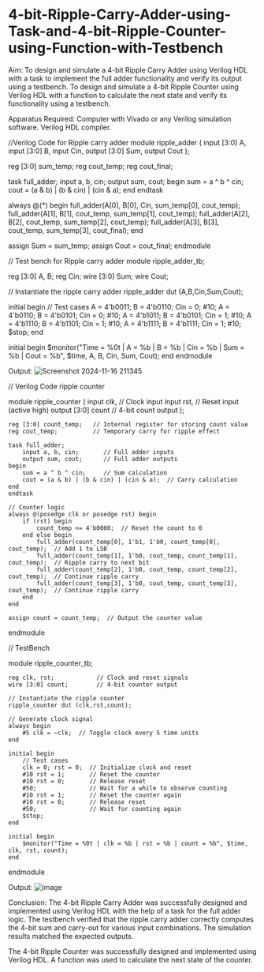# 4-bit-Ripple-Carry-Adder-using-Task-and-4-bit-Ripple-Counter-using-Function-with-Testbench
Aim:
To design and simulate a 4-bit Ripple Carry Adder using Verilog HDL with a task to implement the full adder functionality and verify its output using a testbench.
To design and simulate a 4-bit Ripple Counter using Verilog HDL with a function to calculate the next state and verify its functionality using a testbench.

Apparatus Required:
Computer with Vivado or any Verilog simulation software.
Verilog HDL compiler.

//Verilog Code for Ripple carry adder
module ripple_adder ( input [3:0] A, input [3:0] B, input Cin, output [3:0] Sum, output Cout );

reg [3:0] sum_temp;
reg cout_temp;
reg cout_final;

task full_adder;
    input a, b, cin;
    output sum, cout;
begin
    sum = a ^ b ^ cin;
    cout = (a & b) | (b & cin) | (cin & a);
end
endtask

always @(*) begin
    full_adder(A[0], B[0], Cin, sum_temp[0], cout_temp);
    full_adder(A[1], B[1], cout_temp, sum_temp[1], cout_temp);
    full_adder(A[2], B[2], cout_temp, sum_temp[2], cout_temp);
    full_adder(A[3], B[3], cout_temp, sum_temp[3], cout_final);
end

assign Sum = sum_temp;
assign Cout = cout_final;
endmodule

// Test bench for Ripple carry adder
module ripple_adder_tb;

reg [3:0] A, B;
reg Cin;
wire [3:0] Sum;
wire Cout;

// Instantiate the ripple carry adder
ripple_adder dut (A,B,Cin,Sum,Cout);

initial begin
    // Test cases
    A = 4'b0011; B = 4'b0110; Cin = 0; #10;
    A = 4'b0110; B = 4'b0101; Cin = 0; #10;
    A = 4'b1011; B = 4'b0101; Cin = 1; #10;
    A = 4'b1110; B = 4'b1101; Cin = 1; #10;
    A = 4'b1111; B = 4'b1111; Cin = 1; #10;
    $stop;
end

initial begin
    $monitor("Time = %0t | A = %b | B = %b | Cin = %b | Sum = %b | Cout = %b",
             $time, A, B, Cin, Sum, Cout);
end
endmodule

Output:
![Screenshot 2024-11-16 211345](https://github.com/user-attachments/assets/ff42b4d0-c8be-4c88-9bb7-3e70f1a98cb6)


// Verilog Code ripple counter

module ripple_counter (
    input clk,              // Clock input
    input rst,              // Reset input (active high)
    output [3:0] count      // 4-bit count output
);

    reg [3:0] count_temp;   // Internal register for storing count value
    reg cout_temp;          // Temporary carry for ripple effect

    task full_adder;
        input a, b, cin;       // Full adder inputs
        output sum, cout;      // Full adder outputs
    begin
        sum = a ^ b ^ cin;     // Sum calculation
        cout = (a & b) | (b & cin) | (cin & a);  // Carry calculation
    end
    endtask

    // Counter logic
    always @(posedge clk or posedge rst) begin
        if (rst) begin
            count_temp <= 4'b0000;  // Reset the count to 0
        end else begin
            full_adder(count_temp[0], 1'b1, 1'b0, count_temp[0], cout_temp);  // Add 1 to LSB
            full_adder(count_temp[1], 1'b0, cout_temp, count_temp[1], cout_temp);  // Ripple carry to next bit
            full_adder(count_temp[2], 1'b0, cout_temp, count_temp[2], cout_temp);  // Continue ripple carry
            full_adder(count_temp[3], 1'b0, cout_temp, count_temp[3], cout_temp);  // Continue ripple carry
        end
    end

    assign count = count_temp;  // Output the counter value
endmodule

// TestBench

module ripple_counter_tb;

    reg clk, rst;            // Clock and reset signals
    wire [3:0] count;        // 4-bit counter output

    // Instantiate the ripple counter
    ripple_counter dut (clk,rst,count);

    // Generate clock signal
    always begin
        #5 clk = ~clk;  // Toggle clock every 5 time units
    end

    initial begin
        // Test cases
        clk = 0; rst = 0;  // Initialize clock and reset
        #10 rst = 1;       // Reset the counter
        #10 rst = 0;       // Release reset
        #50;               // Wait for a while to observe counting
        #10 rst = 1;       // Reset the counter again
        #10 rst = 0;       // Release reset
        #50;               // Wait for counting again
        $stop;
    end

    initial begin
        $monitor("Time = %0t | clk = %b | rst = %b | count = %b", $time, clk, rst, count);
    end
endmodule

Output:
![image](https://github.com/user-attachments/assets/6215aa46-92fc-4e93-89d0-f6ae2ee4b2e8)


Conclusion:
The 4-bit Ripple Carry Adder was successfully designed and implemented using Verilog HDL with the help of a task for the full adder logic. The testbench verified that the ripple carry adder correctly computes the 4-bit sum and carry-out for various input combinations. The simulation results matched the expected outputs.

The 4-bit Ripple Counter was successfully designed and implemented using Verilog HDL. A function was used to calculate the next state of the counter.

